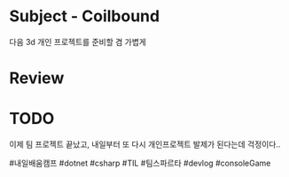 # Subject - Coilbound
다음 3d 개인 프로젝트를 준비할 겸 가볍게 

# Review


# TODO
이제 팀 프로젝트 끝났고, 내일부터 또 다시 개인프로젝트 발제가 된다는데 걱정이다..

#내일배움캠프 #dotnet #csharp #TIL #팀스파르타 #devlog #consoleGame